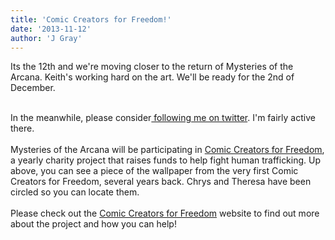```yaml
---
title: 'Comic Creators for Freedom!'
date: '2013-11-12'
author: 'J Gray'
---
```


Its the 12th and we're moving closer to the return of Mysteries of the Arcana. Keith's working hard on the art. We'll be ready for the 2nd of December.<div><br></div><div>In the meanwhile, please consider<a href="https://twitter.com/J GrayWebcomic" class="" classname="" target="_blank" name=""> following me on twitter</a>. I'm fairly active there.</div><div><br></div><div>Mysteries of the Arcana will be participating in <a href="http://comiccreatorsforfreedom.com/" class="" classname="" target="_blank" name="">Comic Creators for Freedom</a>, a yearly charity project that raises funds to help fight human trafficking. Up above, you can see a piece of the wallpaper from the very first Comic Creators for Freedom, several years back. Chrys and Theresa have been circled so you can locate them.</div><div><br></div><div>Please check out the <a href="http://comiccreatorsforfreedom.com/" class="" classname="" target="_blank" name="">Comic Creators for Freedom</a> website to find out more about the project and how you can help!</div>

